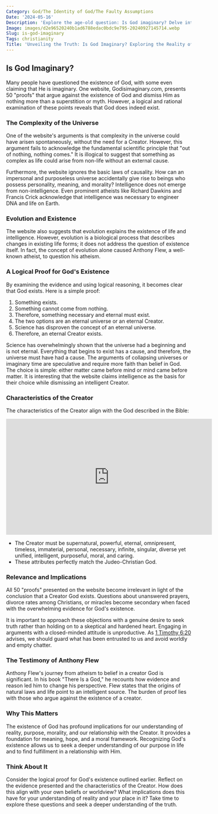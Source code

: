 ```yaml
---
Category: God/The Identity of God/The Faulty Assumptions
Date: '2024-05-16'
Description: 'Explore the age-old question: Is God imaginary? Delve into the debate surrounding the existence of a divine being and the implications it holds for humanity.'
Image: images/d2e96520240b1ad6788edac0bdc9e795-20240927145714.webp
Slug: is-god-imaginary
Tags: christianity
Title: 'Unveiling the Truth: Is God Imaginary? Exploring the Reality of Divine Existence'
---
```


## Is God Imaginary?

Many people have questioned the existence of God, with some even claiming that He is imaginary. One website, Godisimaginary.com, presents 50 "proofs" that argue against the existence of God and dismiss Him as nothing more than a superstition or myth. However, a logical and rational examination of these points reveals that God does indeed exist.

### The Complexity of the Universe

One of the website's arguments is that complexity in the universe could have arisen spontaneously, without the need for a Creator. However, this argument fails to acknowledge the fundamental scientific principle that "out of nothing, nothing comes." It is illogical to suggest that something as complex as life could arise from non-life without an external cause.

Furthermore, the website ignores the basic laws of causality. How can an impersonal and purposeless universe accidentally give rise to beings who possess personality, meaning, and morality? Intelligence does not emerge from non-intelligence. Even prominent atheists like Richard Dawkins and Francis Crick acknowledge that intelligence was necessary to engineer DNA and life on Earth.

### Evolution and Existence

The website also suggests that evolution explains the existence of life and intelligence. However, evolution is a biological process that describes changes in existing life forms; it does not address the question of existence itself. In fact, the concept of evolution alone caused Anthony Flew, a well-known atheist, to question his atheism.

### A Logical Proof for God's Existence

By examining the evidence and using logical reasoning, it becomes clear that God exists. Here is a simple proof:

1. Something exists.
2. Something cannot come from nothing.
3. Therefore, something necessary and eternal must exist.
4. The two options are an eternal universe or an eternal Creator.
5. Science has disproven the concept of an eternal universe.
6. Therefore, an eternal Creator exists.

Science has overwhelmingly shown that the universe had a beginning and is not eternal. Everything that begins to exist has a cause, and therefore, the universe must have had a cause. The arguments of collapsing universes or imaginary time are speculative and require more faith than belief in God. The choice is simple: either matter came before mind or mind came before matter. It is interesting that the website claims intelligence as the basis for their choice while dismissing an intelligent Creator.

### Characteristics of the Creator

The characteristics of the Creator align with the God described in the Bible:


<iframe width="560" height="315" src="https://www.youtube.com/embed/rvonXhVJJvA" frameborder="0" allow="autoplay; encrypted-media" allowfullscreen></iframe>


- The Creator must be supernatural, powerful, eternal, omnipresent, timeless, immaterial, personal, necessary, infinite, singular, diverse yet unified, intelligent, purposeful, moral, and caring.
- These attributes perfectly match the Judeo-Christian God.

### Relevance and Implications

All 50 "proofs" presented on the website become irrelevant in light of the conclusion that a Creator God exists. Questions about unanswered prayers, divorce rates among Christians, or miracles become secondary when faced with the overwhelming evidence for God's existence.

It is important to approach these objections with a genuine desire to seek truth rather than holding on to a skeptical and hardened heart. Engaging in arguments with a closed-minded attitude is unproductive. As [1 Timothy 6:20](https://www.bibleref.com/1-Timothy/6/1-Timothy-6-20.html) advises, we should guard what has been entrusted to us and avoid worldly and empty chatter.

### The Testimony of Anthony Flew

Anthony Flew's journey from atheism to belief in a creator God is significant. In his book "There Is a God," he recounts how evidence and reason led him to change his perspective. Flew states that the origins of natural laws and life point to an intelligent source. The burden of proof lies with those who argue against the existence of a creator.

### Why This Matters

The existence of God has profound implications for our understanding of reality, purpose, morality, and our relationship with the Creator. It provides a foundation for meaning, hope, and a moral framework. Recognizing God's existence allows us to seek a deeper understanding of our purpose in life and to find fulfillment in a relationship with Him.

### Think About It

Consider the logical proof for God's existence outlined earlier. Reflect on the evidence presented and the characteristics of the Creator. How does this align with your own beliefs or worldview? What implications does this have for your understanding of reality and your place in it? Take time to explore these questions and seek a deeper understanding of the truth.